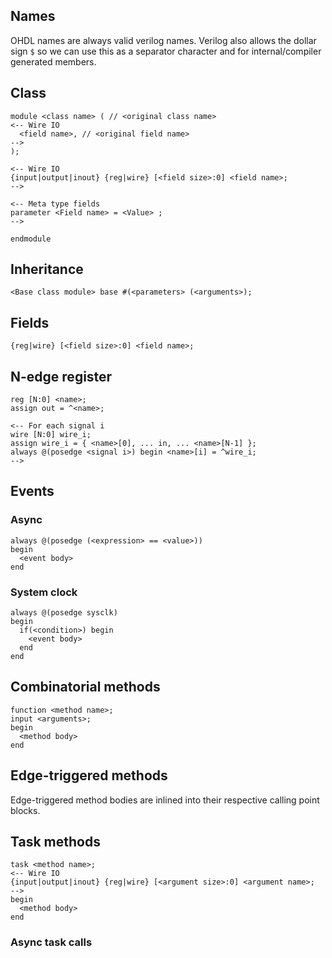 
## Names

OHDL names are always valid verilog names. Verilog also allows the dollar sign `$` so we can use this as a separator character and for internal/compiler generated members.

## Class

```
module <class name> ( // <original class name>
<-- Wire IO
  <field name>, // <original field name>
-->
);

<-- Wire IO
{input|output|inout} {reg|wire} [<field size>:0] <field name>;
-->

<-- Meta type fields
parameter <Field name> = <Value> ;
-->

endmodule
```

## Inheritance

```
<Base class module> base #(<parameters> (<arguments>);
```

## Fields

```
{reg|wire} [<field size>:0] <field name>;
```

## N-edge register

```
reg [N:0] <name>;
assign out = ^<name>;

<-- For each signal i
wire [N:0] wire_i;
assign wire_i = { <name>[0], ... in, ... <name>[N-1] };
always @(posedge <signal i>) begin <name>[i] = ^wire_i;
-->
```

## Events

### Async

```
always @(posedge (<expression> == <value>))
begin
  <event body>
end
```

### System clock

```
always @(posedge sysclk)
begin
  if(<condition>) begin
    <event body>
  end
end
```

## Combinatorial methods

```
function <method name>;
input <arguments>;
begin
  <method body>
end
```

## Edge-triggered methods

Edge-triggered method bodies are inlined into their respective calling point blocks.

## Task methods

```
task <method name>;
<-- Wire IO
{input|output|inout} {reg|wire} [<argument size>:0] <argument name>;
-->
begin
  <method body>
end
```

### Async task calls
